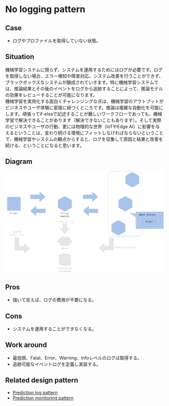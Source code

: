 # No logging pattern

## Case
- ログやプロファイルを取得していない状態。

## Situation
機械学習システムに限らず、システムを運用するためにはログが必要です。ログを取得しない場合、エラー検知や障害対応、システム改善を行うことができず、ブラックボックスなシステムが醸成されていきます。特に機械学習システムでは、推論結果とその後のイベントをログから追跡することによって、推論モデルの効果をレビューすることが可能になります。<br>
機械学習を実用化する面白くチャレンジングな点は、機械学習のアウトプットがビジネスやユーザ体験に密接に紐づくところです。推論は複雑な自動化を可能にします。頑張ってif-elseで記述することが難しいワークフローであっても、機械学習で解決できることがあります（解決できないこともあります）。そして実際のビジネスやユーザの行動、更には物理的な世界（IoTやEdge AI）に影響を与えるということは、変わり続ける環境にフィットしなければならないということで、機械学習やシステムの観点からすると、ログを収集して原因と結果と改善を続ける、ということになると思います。

## Diagram
![diagram](diagram.png)


## Pros
- 強いて言えば、ログの費用が不要になる。

## Cons
- システムを運用することができなくなる。

## Work around
- 最低限、Fatal、Error、Warning、Infoレベルのログは取得する。
- 追跡可能なイベントログを定義し実装する。

## Related design pattern
- [Prediction log pattern](./../../Prediction-log-pattern/design_ja.md)
- [Prediction monitoring pattern](./../../Prediction-monitoring-pattern/design_ja.md)